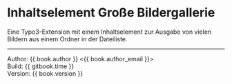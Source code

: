 # Inhaltselement Große Bildergallerie

Eine Typo3-Extension mit einem Inhaltselement zur Ausgabe von vielen Bildern aus einem Ordner in der Dateiliste.

---

Author: {{ book.author }} <{{ book.author_email }}>  
Build: {{ gitbook.time }}  
Version: {{ book.version }}  